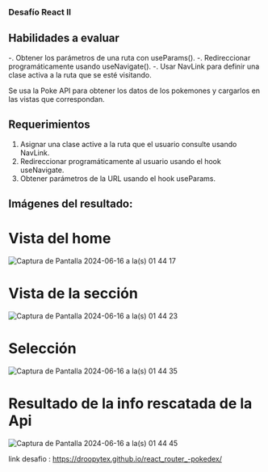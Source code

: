### Desafío React II
## Habilidades a evaluar
-. Obtener los parámetros de una ruta con useParams().
 -. Redireccionar programáticamente usando useNavigate().
 -. Usar NavLink para definir una clase activa a la ruta que se esté visitando.

Se usa la Poke API para obtener los datos de los pokemones y cargarlos en las vistas que correspondan.

## Requerimientos
1. Asignar una clase active a la ruta que el usuario consulte usando NavLink. 
2. Redireccionar programáticamente al usuario usando el hook useNavigate. 
3. Obtener parámetros de la URL usando el hook useParams.

## Imágenes del resultado:
# Vista del home
![Captura de Pantalla 2024-06-16 a la(s) 01 44 17](https://github.com/Droopytex/react_router_-pokedex/assets/151586858/8d9dfab3-49de-4842-af0b-eb36c8adfb62)
# Vista de la sección
![Captura de Pantalla 2024-06-16 a la(s) 01 44 23](https://github.com/Droopytex/react_router_-pokedex/assets/151586858/9ccad9e0-7f6d-4235-8df4-6299c4d3597a)
# Selección
![Captura de Pantalla 2024-06-16 a la(s) 01 44 35](https://github.com/Droopytex/react_router_-pokedex/assets/151586858/86bcb630-a9f9-4415-b3e4-d65592dfeea9)
# Resultado de la info rescatada de la Api
![Captura de Pantalla 2024-06-16 a la(s) 01 44 45](https://github.com/Droopytex/react_router_-pokedex/assets/151586858/07729a53-d468-46f5-ae5f-bc8f18165195)


link desafio : https://droopytex.github.io/react_router_-pokedex/
